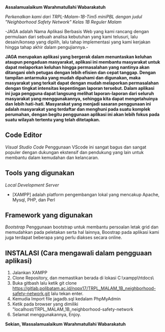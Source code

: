 **Assalamualaikum Warahmatullahi Wabarakatuh**

_Perkenalkan kami dari TRPL-Malam-1B-Tim5 miniPBL dengan judul "Neighborhood Safety Network" Kelas 1B Reguler Malam_

-JAGA adalah Nama Aplikasi Berbasis Web yang kami rancang dengan permulaan dari sebuah analisa kebutuhan yang kami telusuri, lalu desain/konsep yang dipilih, lalu tahap implementasi yang kami kerjakan hingga tahap akhir dalam pengujiannya.-

**JAGA merupakan aplikasi yang bergerak dalam menuntaskan keluhan ataupun pengaduan masyarakat, aplikasi ini membantu masyarakat untuk dapat melaporkan keluhan hingga permasalahan yang nantinya akan ditangani oleh petugas dengan lebih efisien dan cepat tanggap. Dengan tampilan antarmuka yang mudah dipahami dan digunakan, maka masyarakat yang terkait dapat dengan mudah melaporkan permasalahan dengan tingkat intensitas kepentingan laporan tersebut. Dalam aplikasi ini juga pengguna dapat langsung melihat laporan-laporan dari seluruh masyarakat yang menggunakannya, sehingga kita dapat mengetahuinya dan lebih hati-hati. Masyarakat yang menjadi sasaran penggunaan ini adalah masyarakat yang terdaftar dan menghuni pada suatu komplek perumahan, dengan begitu penggunaan aplikasi ini akan lebih fokus pada suatu wilayah tertentu yang telah ditetapkan.**

## Code Editor
_Visual Studio Code_
Penggunaan VScode ini sangat bagus dan sangat populer dengan dukungan ekstensif dan pendukung yang lain untuk membantu dalam kemudahan dan kelancaran.

## Tools yang digunakan
_Local Development Server_
- [XAMPP] adalah platform pengembangan lokal yang mencakup Apache, Mysql, PHP, dan Perl

## Framework yang digunakan
_Bootstrap_
Penggunaan bootstrap untuk membantu persoalan letak grid dan memudahkan pada peletakan serta hal lainnya, Boostrap pada aplikasi kami juga terdapat beberapa yang perlu diakses secara online.

## INSTALASI (Cara mengawali dalam pengguaan aplikasi)
1. Jalankan XAMPP
2. Clone Repository, dan memastikan berada di lokasi C:\xampp\htdocs\
3. Buka gitbash lalu ketik git clone https://gitlab.polibatam.ac.id/nopx17/TRPL_MALAM_1B_neighborhood-safety-network.git lalu tekan enter.
4. Kemudia Import file jagadb.sql kedalam PhpMyAdmin
5. Ketik pada browser yang dimiliki "localhost/TRPL_MALAM_1B_neighborhood-safety-network
6. Selamat menggunakannya, Enjoy.

**Sekian, Wassalamualaikum Warahmatullahi Wabarakatuh**